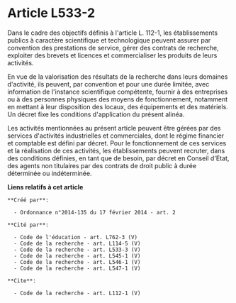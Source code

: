# Article L533-2

Dans le cadre des objectifs définis à l'article L. 112-1, les établissements publics à caractère scientifique et
technologique peuvent assurer par convention des prestations de service, gérer des contrats de recherche, exploiter des
brevets et licences et commercialiser les produits de leurs activités. 

En vue de la valorisation des résultats de la recherche dans leurs domaines d'activité, ils peuvent, par convention et pour
une durée limitée, avec information de l'instance scientifique compétente, fournir à des entreprises ou à des personnes
physiques des moyens de fonctionnement, notamment en mettant à leur disposition des locaux, des équipements et des matériels.
Un décret fixe les conditions d'application du présent alinéa. 

Les activités mentionnées au présent article peuvent être gérées par des services d'activités industrielles et commerciales,
dont le régime financier et comptable est défini par décret. Pour le fonctionnement de ces services et la réalisation de ces
activités, les établissements peuvent recruter, dans des conditions définies, en tant que de besoin, par décret en Conseil
d'Etat, des agents non titulaires par des contrats de droit public à durée déterminée ou indéterminée.

**Liens relatifs à cet article**

	**Créé par**:

	  - Ordonnance n°2014-135 du 17 février 2014 - art. 2

	**Cité par**:

	  - Code de l'éducation - art. L762-3 (V)
	  - Code de la recherche - art. L114-5 (V)
	  - Code de la recherche - art. L533-3 (V)
	  - Code de la recherche - art. L545-1 (V)
	  - Code de la recherche - art. L546-1 (V)
	  - Code de la recherche - art. L547-1 (V)

	**Cite**:

	  - Code de la recherche - art. L112-1 (V)
